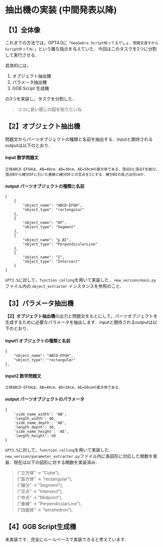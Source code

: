 # 抽出機の実装 (中間発表以降)

## 【1】全体像
これまでの方法では，GPT4.0に`「GeoGebra Script知ってるでしょ．問題文渡すからScript作ってね．」`という雑な指示を与えていた．今回はこのタスクを2つに分割して実行させる．

具体的には，
1. オブジェクト抽出機
2. パラメータ抽出機
3. GGB Script 生成機  

の3つを実装し，タスクを分割した．

> ココに良い感じの図を貼りたいね

## 【2】オブジェクト抽出機

問題文からパーツオブジェクトの種類と名前を抽出する．inputと期待されるoutputは以下のとおり．

#### input 数学問題文
```question.txt:txt
立体ABCD-EFGHは，AB=40cm，AD=30cm，AE=50cmの直方体である．頂点Dと頂点Fを結び，頂点Bから線分DFに引いた垂線と線分DFとの交点をIとする．線分BIの長さは何cmか．
```

#### output パーツオブジェクトの種類と名前
```part_objects.json:json
[
    {
        "object_name": "ABCD-EFGH", 
        "object_type": "rectangular"
    },
    {
        "object_name": "DF", 
        "object_type": "Segment"
    },
    {
        "object_name": "p_BI", 
        "object_type": "PerpendicularLine"
    },
    {
        "object_name": "I", 
        "object_type": "Intersect"
    }
]
```

`GPT3.5`に対して，`function calling`を用いて実装した．  `new_version/main.py`ファイル内の `object_extracter` インスタンスを参照のこと．

## 【3】パラメータ抽出機

**【2】オブジェクト抽出機**の出力と問題文をもとにして，パーツオブジェクトを生成するために必要なパラメータを抽出します．inputと期待されるoutputは以下のとおり．


#### input1 オブジェクトの種類と名前
```part_objects.json:json
{
    "object_name": "ABCD-EFGH", 
    "object_type": "rectangular"
},
```

#### input2 数学問題文
```question.txt:txt
立体ABCD-EFGHは，AB=40cm，AD=30cm，AE=50cmの直方体である．
```


#### output パーツオブジェクトのパラメータ
```part_objects.json:json
{
    'side_name_width': 'AB', 
    'length_width': 40, 
    'side_name_depth': 'AD', 
    'length_depth': 30, 
    'side_name_height': 'AE', 
    'length_height': 50
}
```

`GPT3.5`に対して，`function calling`を用いて実装した．  `new_version/parameter_extracter.py`ファイル内に各図形に対応した関数を実装．現在は以下の図形に対する関数を実装済み．

> ("立方体" → "Cube"),  
("直方体" → "rectangular"),  
("線分" → "Segment"),  
("交点" → "Intersect"),  
("中点" → "Midpoint"),  
("垂線" → "PerpendicularLine"),  
("四面体" → "tetrahedron"),  

## 【4】GGB Script生成機

未実装です．完全にルールベースで実装できると考えています．